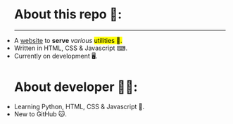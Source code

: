 <!DOCTYPE html>

<html>
<body>



<ul><h1>About this repo 💾:</h1>
<hr>
<li>A <ins>website</ins> to <b>serve</b> <i>various</i> <mark>utilities 📝.</mark></li>
<li>Written in HTML, CSS & Javascript ⌨.</li>
<li>Currently on development 🖥. </li>
</ul>

<ul><h1>About developer 🧑‍💻:</h1>
<li>Learning Python, HTML, CSS & Javascript 📖.</li>
<li>New to GitHub 🐱.</li></ul>
<br>
</html>



